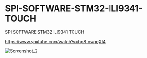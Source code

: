 # SPI-SOFTWARE-STM32-ILI9341-TOUCH
SPI SOFTWARE STM32 ILI9341 TOUCH

https://www.youtube.com/watch?v=bp8_vwqgXI4

![Screenshot_2](https://github.com/offpic/SPI-SOFTWARE-STM32-ILI9341-TOUCH/assets/31142397/d84c1694-ff58-4791-95af-bf74902e2576)
